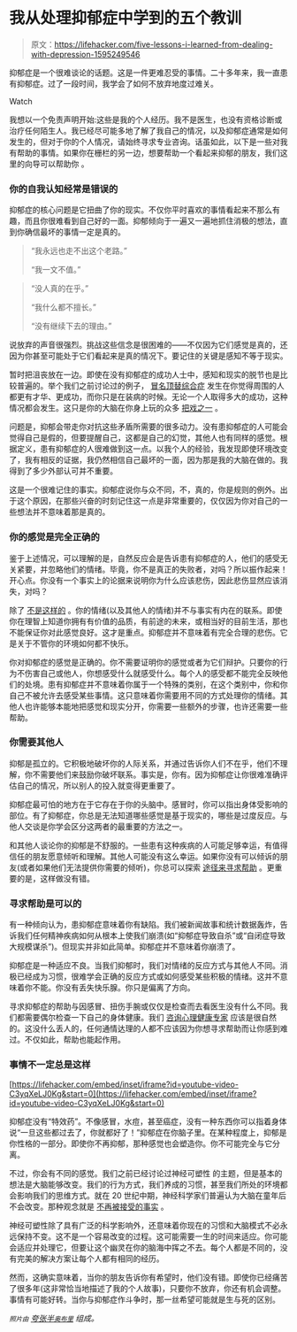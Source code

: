 # 我从处理抑郁症中学到的五个教训

> 原文：<https://lifehacker.com/five-lessons-i-learned-from-dealing-with-depression-1595249546>

抑郁症是一个很难谈论的话题。这是一件更难忍受的事情。二十多年来，我一直患有抑郁症。过了一段时间，我学会了如何不放弃地度过难关。

Watch

我想以一个免责声明开始:这些是我的个人经历。我不是医生，也没有资格诊断或治疗任何陌生人。我已经尽可能多地了解了我自己的情况，以及抑郁症通常是如何发生的，但对于你的个人情况，请始终寻求专业咨询。话虽如此，以下是一些对我有帮助的事情。如果你在栅栏的另一边，想要帮助一个看起来抑郁的朋友，我们这里的向导可以帮助你 。

### 你的自我认知经常是错误的

抑郁症的核心问题是它扭曲了你的现实。不仅你平时喜欢的事情看起来不那么有趣，而且你很难看到自己好的一面。抑郁倾向于一遍又一遍地抓住消极的想法，直到你确信最坏的事情一定是真的。

> “我永远也走不出这个老路。”
> 
> “我一文不值。”

> “没人真的在乎。”
> 
> “我什么都不擅长。”
> 
> “没有继续下去的理由。”

说放弃的声音很强烈。挑战这些信念是很困难的——不仅因为它们感觉是真的，还因为你甚至可能处于它们看起来是真的情况下。要记住的关键是感知不等于现实。

暂时把沮丧放在一边。即使在没有抑郁症的成功人士中，感知和现实的脱节也是比较普遍的。举个我们之前讨论过的例子， [冒名顶替综合症](https://lifehacker.com/feel-like-youre-faking-it-that-might-not-be-a-bad-thin-5928639) 发生在你觉得周围的人都更有才华、更成功，而你只是在装病的时候。无论一个人取得多大的成功，这种情况都会发生。这只是你的大脑在你身上玩的众多 [把戏之一](http://lifehacker.com/seven-tricks-your-mind-plays-on-you-and-how-to-fight-b-5931962) 。

问题是，抑郁会带走你对抗这些矛盾所需要的很多动力。没有患抑郁症的人可能会觉得自己是假的，但要提醒自己，这都是自己的幻觉，其他人也有同样的感觉。根据定义，患有抑郁症的人很难做到这一点。以我个人的经验，我发现即使环境改变了，我有相反的证据，我仍然相信自己最坏的一面，因为那是我的大脑在做的。我得到了多少外部认可并不重要。

这是一个很难记住的事实。抑郁症说你与众不同，不，真的，你是规则的例外。出于这个原因，在那些兴奋的时刻记住这一点是非常重要的，仅仅因为你对自己的一些想法并不意味着那是真的。

### 你的感觉是完全正确的

鉴于上述情况，可以理解的是，自然反应会是告诉患有抑郁症的人，他们的感受无关紧要，并忽略他们的情绪。毕竟，你不是真正的失败者，对吗？所以振作起来！开心点。你没有一个事实上的论据来说明你为什么应该悲伤，因此悲伤显然应该消失，对吗？

除了 [不是这样的](http://hyperboleandahalf.blogspot.com/2013/05/depression-part-two.html) 。你的情绪(以及其他人的情绪)并不与事实有内在的联系。即使你在理智上知道你拥有有价值的品质，有前途的未来，或相当好的目前生活，那也不能保证你对此感觉良好。这才是重点。抑郁症并不意味着有完全合理的悲伤。它是关于不管你的环境如何都不快乐。

你对抑郁症的感觉是正确的。你不需要证明你的感觉或者为它们辩护。只要你的行为不伤害自己或他人，你想感受什么就感受什么。每个人的感受都不能完全反映他们的处境。患有抑郁症并不意味着你属于一个特殊的类别，在这个类别中，你和你自己不被允许去感受某些事情。这只意味着你需要用不同的方式处理你的情绪。其他人也许能够本能地把感觉和现实分开，你需要一些额外的步骤，也许还需要一些帮助。

### 你需要其他人

抑郁是孤立的。它积极地破坏你的人际关系，并通过告诉你人们不在乎，他们不理解，你不需要他们来鼓励你破坏联系。事实是，你有。因为抑郁症让你很难准确评估自己的情况，所以别人的投入就变得更重要了。

抑郁症最可怕的地方在于它存在于你的头脑中。感冒时，你可以指出身体受影响的部位。有了抑郁症，你总是无法知道哪些感觉是基于现实的，哪些是过度反应。与他人交谈是你学会区分这两者的最重要的方法之一。

和其他人谈论你的抑郁是不舒服的。一些患有这种疾病的人可能足够幸运，有值得信任的朋友愿意倾听和理解。其他人可能没有这么幸运。如果你没有可以倾诉的朋友(或者如果他们无法提供你需要的倾听)，你总可以探索 [途径来寻求帮助](https://lifehacker.com/how-to-find-someone-to-talk-to-when-you-cant-afford-th-1185844420) 。更重要的是，这样做没有错。

### 寻求帮助是可以的

有一种倾向认为，患抑郁症意味着你有缺陷。我们被新闻故事和统计数据轰炸，告诉我们任何精神疾病如何从根本上使我们崩溃(如“抑郁症导致自杀”或“自闭症导致大规模谋杀”)。但现实并非如此简单。抑郁症并不意味着你崩溃了。

抑郁症是一种适应不良。当我们抑郁时，我们对情绪的反应方式与其他人不同。消极已经成为习惯，很难学会正确的反应方式或如何感受某些积极的情绪。这并不意味着你不能。你没有丢失快乐腺。你只是偏离了方向。

寻求抑郁症的帮助与因感冒、扭伤手腕或仅仅是检查而去看医生没有什么不同。我们都需要偶尔检查一下自己的身体健康。我们 [咨询心理健康专家](https://lifehacker.com/how-do-i-select-a-therapist-or-counselor-5874359) 应该是很自然的。这没什么丢人的，任何通情达理的人都不应该因为你想寻求帮助而让你感到难过。不仅如此，帮助也能起作用。

### 事情不一定总是这样

 [https://lifehacker.com/embed/inset/iframe?id=youtube-video-C3yqXeLJ0Kg&start=0](https://lifehacker.com/embed/inset/iframe?id=youtube-video-C3yqXeLJ0Kg&start=0) 

抑郁症没有“特效药”。不像感冒，水痘，甚至癌症，没有一种东西你可以指着身体说“一旦这些都过去了，你就都好了！”抑郁症在你脑子里。在某种程度上，抑郁是你性格的一部分。即使你不再抑郁，那种感觉也会塑造你。你不可能完全与它分离。

不过，你会有不同的感觉。我们之前已经讨论过神经可塑性 的主题，但是基本的想法是大脑能够改变。我们的行为方式，我们养成的习惯，甚至我们所处的环境都会影响我们的思维方式。就在 20 世纪中期，神经科学家们普遍认为大脑在童年后不会改变。那种观念就是 [不再被接受的事实](http://en.wikipedia.org/wiki/Neuroplasticity) 。

神经可塑性除了具有广泛的科学影响外，还意味着你现在的习惯和大脑模式不必永远保持不变。这不是一个容易改变的过程。这可能需要一生的时间来适应。你可能会适应并处理它，但要让这个幽灵在你的脑海中挥之不去。每个人都是不同的，没有完美的解决方案让每个人都有相同的经历。

然而，这确实意味着，当你的朋友告诉你有希望时，他们没有错。即使你已经痛苦了很多年(这非常恰当地描述了我的个人故事)，只要你不放弃，你还有机会调整。事情有可能好转。当你与抑郁症作斗争时，那一丝希望可能就是生与死的区别。

<small>*照片由*</small> [*夸张半*](http://hyperboleandahalf.blogspot.com/2013/05/depression-part-two.html)<small></small>*[<small>*奥布里*</small>](https://www.flickr.com/photos/ob1/3257578) 组成。*